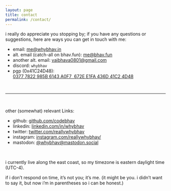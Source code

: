 ```yaml
---
layout: page
title: contact
permalink: /contact/
---
```


i really do appreciate you stopping by; if you have any questions or suggestions, here are ways you can get in touch with me:

-   email: [me@whybhav.in](mailto:hi@whybhav.in)
-   alt. email (catch-all on bhav.fun): [me@bhav.fun](mailto:me@bhav.fun)
-   another alt. email: [vaibhava0801@gmail.com](mailto:vaibhava0801@gmail.com)
-   discord: `whybhav`
-   pgp (0x41C24D48): [0377 7822 985B 6143 A0F7  672E E1FA 436D 41C2 4D48](/files/publickey.asc)

<br>

---

<br>

other (somewhat) relevant Links:

-   github: <a href="https://github.com/codebhav" target="_blank">github.com/codebhav</a>
-   linkedin: <a href="https://linkedin.com/in/whybhav" target="_blank">linkedin.com/in/whybhav</a>
-   twitter: <a href="https://twitter.com/reallywhybhav" target="_blank">twitter.com/reallywhybhav</a>
-   instagram: <a href="https://www.instagram.com/reallywhybhav/" target="_blank">instagram.com/reallywhybhav/</a>
-   mastodon: <a href="https://mastodon.social/@whybhav" target="_blank">@whybhav@mastodon.social</a>

<br>

i currently live along the east coast, so my timezone is eastern daylight time (UTC-4).

if i don’t respond on time, it’s not you; it’s me. (it might be you. i didn’t want to say it, but now i’m in parentheses so i can be honest.)

